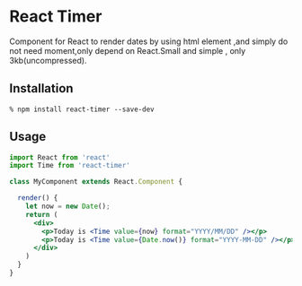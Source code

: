 React Timer
==========

Component for React to render dates by using html <span> element ,and simply do not need moment,only depend on React.Small and simple , only 3kb(uncompressed).

Installation
------------

    % npm install react-timer --save-dev

Usage
------------

```jsx
import React from 'react'
import Time from 'react-timer'

class MyComponent extends React.Component {

  render() {
    let now = new Date();
    return (
      <div>
        <p>Today is <Time value={now} format="YYYY/MM/DD" /></p>
        <p>Today is <Time value={Date.now()} format="YYYY-MM-DD" /></p>
      </div>
    )
  }
}
```

[React]: https://facebook.github.io/react/
[react-timer]: https://wbye.github.io/react-timer